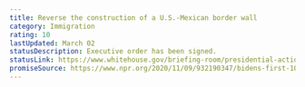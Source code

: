 ```yaml
---
title: Reverse the construction of a U.S.-Mexican border wall
category: Immigration
rating: 10
lastUpdated: March 02
statusDescription: Executive order has been signed.
statusLink: https://www.whitehouse.gov/briefing-room/presidential-actions/2021/01/20/proclamation-termination-of-emergency-with-respect-to-southern-border-of-united-states-and-redirection-of-funds-diverted-to-border-wall-construction/
promiseSource: https://www.npr.org/2020/11/09/932190347/bidens-first-100-days-here-s-what-to-expect
---
```

